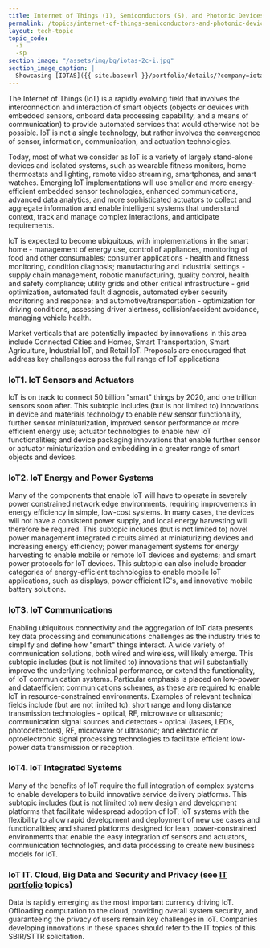 ```yaml
---
title: Internet of Things (I), Semiconductors (S), and Photonic Devices and Materials (PH)
permalink: /topics/internet-of-things-semiconductors-and-photonic-devices-and-materials/
layout: tech-topic
topic_code: 
  -i
  -sp
section_image: "/assets/img/bg/iotas-2c-i.jpg"
section_image_caption: |
  Showcasing [IOTAS]({{ site.baseurl }}/portfolio/details/?company=iotas-inc#iotas-inc)'s' Home app, featuring a unique floor plan view and Smart Stories™.
---
```



The Internet of Things (IoT) is a rapidly evolving field that involves the interconnection and interaction of smart objects (objects or devices with embedded sensors, onboard data processing capability, and a means of communication) to provide automated services that would otherwise not be possible. IoT is not a single technology, but rather involves the convergence of sensor, information, communication, and actuation technologies.

Today, most of what we consider as IoT is a variety of largely stand-alone devices and isolated systems, such as wearable fitness monitors, home thermostats and lighting, remote video streaming, smartphones, and smart watches. Emerging IoT implementations will use smaller and more energy- efficient embedded sensor technologies, enhanced communications, advanced data analytics, and more sophisticated actuators to collect and aggregate information and enable intelligent systems that understand context, track and manage complex interactions, and anticipate requirements.

IoT is expected to become ubiquitous, with implementations in the smart home - management of energy use, control of appliances, monitoring of food and other consumables; consumer applications - health and fitness monitoring, condition diagnosis; manufacturing and industrial settings - supply chain management, robotic manufacturing, quality control, health and safety compliance; utility grids and other critical infrastructure - grid optimization, automated fault diagnosis, automated cyber security monitoring and response; and automotive/transportation - optimization for driving conditions, assessing driver alertness, collision/accident avoidance, managing vehicle health.

Market verticals that are potentially impacted by innovations in this area include Connected Cities and Homes, Smart Transportation, Smart Agriculture, Industrial IoT, and Retail IoT. Proposals are encouraged that address key challenges across the full range of IoT applications

### IoT1. IoT Sensors and Actuators
IoT is on track to connect 50 billion "smart" things by 2020, and one trillion sensors soon after. This subtopic includes (but is not limited to) innovations in device and materials technology to enable new sensor functionality, further sensor miniaturization, improved sensor performance or more efficient energy use; actuator technologies to enable new IoT functionalities; and device packaging innovations that enable further sensor or actuator miniaturization and embedding in a greater range of smart objects and devices.

### IoT2. IoT Energy and Power Systems
Many of the components that enable IoT will have to operate in severely power constrained network edge environments, requiring improvements in energy efficiency in simple, low-cost systems. In many cases, the devices will not have a consistent power supply, and local energy harvesting will therefore be required. This subtopic includes (but is not limited to) novel power management integrated circuits aimed at miniaturizing devices and increasing energy efficiency; power management systems for energy harvesting to enable mobile or remote IoT devices and systems; and smart power protocols for IoT devices. This subtopic can also include broader categories of energy-efficient technologies to enable mobile IoT applications, such as displays, power efficient IC's, and innovative mobile battery solutions.

### IoT3. IoT Communications
Enabling ubiquitous connectivity and the aggregation of IoT data presents key data processing and communications challenges as the industry tries to simplify and define how "smart" things interact. A wide variety of communication solutions, both wired and wireless, will likely emerge. This subtopic includes (but is not limited to) innovations that will substantially improve the underlying technical performance, or extend the functionality, of IoT communication systems. Particular emphasis is placed on low-power and dataefficient communications schemes, as these are required to enable IoT in resource-constrained environments. Examples of relevant technical fields include (but are not limited to): short range and long distance transmission technologies - optical, RF, microwave or ultrasonic; communication signal sources and detectors - optical (lasers, LEDs, photodetectors), RF, microwave or ultrasonic; and electronic or optoelectronic signal processing technologies to facilitate efficient low-power data transmission or reception.

### IoT4. IoT Integrated Systems
Many of the benefits of IoT require the full integration of complex systems to enable developers to build innovative service delivery platforms. This subtopic includes (but is not limited to) new design and development platforms that facilitate widespread adoption of IoT; IoT systems with the flexibility to allow rapid development and deployment of new use cases and functionalities; and shared platforms designed for lean, power-constrained environments that enable the easy integration of sensors and actuators, communication technologies, and data processing to create new business models for IoT.

### IoT IT. Cloud, Big Data and Security and Privacy (see [IT portfolio]() topics)
Data is rapidly emerging as the most important currency driving IoT. Offloading computation to the cloud, providing overall system security, and guaranteeing the privacy of users remain key challenges in IoT. Companies developing innovations in these spaces should refer to the IT topics of this SBIR/STTR solicitation.
